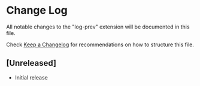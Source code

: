 # Change Log

All notable changes to the "log-prev" extension will be documented in this file.

Check [Keep a Changelog](http://keepachangelog.com/) for recommendations on how to structure this file.

## [Unreleased]

- Initial release